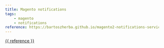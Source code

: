 ```yaml
---
title: Magento notifications
tags:
    - magento
    - notifications
reference: https://bartoszherba.github.io/magento2-notifications-service-client
---
```

<a href="{{ reference }}">{{ reference }}</a>
